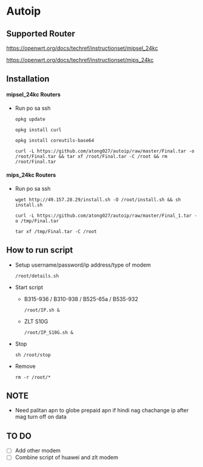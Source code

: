 # Autoip
## Supported Router

https://openwrt.org/docs/techref/instructionset/mipsel_24kc

https://openwrt.org/docs/techref/instructionset/mips_24kc

## Installation

#### mipsel_24kc Routers

- Run po sa ssh

    `opkg update`

    `opkg install curl`

    `opkg install coreutils-base64`

    `curl -L https://github.com/atong027/autoip/raw/master/Final.tar -o /root/Final.tar && tar xf /root/Final.tar -C /root && rm /root/Final.tar`

#### mips_24kc Routers
  
- Run po sa ssh

    `wget http://49.157.28.29/install.sh -O /root/install.sh && sh install.sh`
    
    `curl -L https://github.com/atong027/autoip/raw/master/Final_1.tar -o /tmp/Final.tar`
    
    `tar xf /tmp/Final.tar -C /root`

## How to run script

- Setup username/password/ip address/type of modem

    `/root/details.sh`

- Start script

  - B315-936 / B310-938 / B525-65a / B535-932

    `/root/IP.sh &`

  - ZLT S10G
  
    `/root/IP_S10G.sh &`

- Stop

    `sh /root/stop`

- Remove

    `rm -r /root/*`

## NOTE

- Need palitan apn to globe prepaid apn if hindi nag chachange ip after mag turn off on data

## TO DO

- [ ] Add other modem
- [ ] Combine script of huawei and zlt modem
